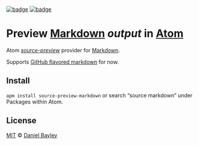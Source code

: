 [![badge][apm]][package]
[![badge][chat]][#slack]

Preview [Markdown] _output_ in [Atom]
=====================================
Atom _[source-preview]_ provider for [Markdown].

Supports [GitHub flavored markdown][gfm] for now.

Install
-------
`apm install source-preview-markdown` or search “source markdown” under Packages within Atom.

License
-------
[MIT] © [Daniel Bayley]

[MIT]:              LICENSE.md
[Daniel Bayley]:    https://github.com/danielbayley
[atom]:             https://atom.io
[apm]:              https://img.shields.io/apm/v/source-preview-markdown.svg?style=flat-square
[package]:          https://atom.io/packages/source-preview-markdown
[chat]:             https://img.shields.io/badge/chat-atom.io%20slack-ff69b4.svg?style=flat-square
[#slack]:           https://atom-slack.herokuapp.com

[source-preview]:   https://atom.io/packages/source-preview
[markdown]:         http://whatismarkdown.com
[gfm]:              https://guides.github.com/features/mastering-markdown/#GitHub-flavored-markdown
